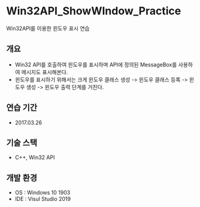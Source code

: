 # Win32API_ShowWIndow_Practice
Win32API를 이용한 윈도우 표시 연습

## 개요
* Win32 API를 호출하여 윈도우를 표시하며 API에 정의된 MessageBox를 사용하여 메시지도 표시해본다.
* 윈도우를 표시하기 위해서는 크게 윈도우 클래스 생성 -> 윈도우 클래스 등록 -> 윈도우 생성 -> 윈도우 출력 단계를 거친다.

## 연습 기간
* 2017.03.26 

## 기술 스택
* C++, Win32 API

## 개발 환경
* OS : Windows 10 1903
* IDE : Visul Studio 2019
